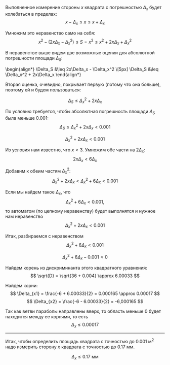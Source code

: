 Выполненное измерение стороны $x$ квадрата с погрешностью $\Delta_x$ будет колебаться в пределах:
$$ x - \Delta_x \leq x \leq x + \Delta_x $$

Умножим это неравенство само на себя:
$$ x^2 - (2x\Delta_x - \Delta_x^2) \leq S = x^2 \leq x^2 + 2x\Delta_x + \Delta_x^2 $$

В неравенстве выше видем две возможные оценки для абсолютной погрешности площади $\Delta_S$:

\begin{align*}
    \Delta_S &\leq 2x\Delta_x - \Delta_x^2 \\[5px]
    \Delta_S &\leq \Delta_x^2 + 2x\Delta_x
\end{align*}

Вторая оценка, очевидно, покрывает первую (потому что она больше), поэтому ей и будем пользоваться:

$$ \Delta_S \leq \Delta_x^2 + 2x\Delta_x $$

По условию требуется, чтобы абсолютная погрешность площади $\Delta_S$ была меньше $0.001$:
$$ \Delta_S \leq \Delta_x^2 + 2x\Delta_x < 0.001 $$

$$ \Delta_x^2 + 2x\Delta_x < 0.001 $$

Из условия нам известно, что $x < 3$. Умножим обе части на $2\Delta_x$:
$$ 2x\Delta_x < 6\Delta_x $$

Добавим к обеим частям $\Delta_x^2$:
$$ \Delta_x^2 + 2x\Delta_x < \Delta_x^2 + 6\Delta_x < 0.001 $$

Если мы найдем такое $\Delta_x$, что
$$ \Delta_x^2 + 6\Delta_x < 0.001, $$
то автоматом (по цепному неравенству) будет выполнятся и нужное нам неравенство
$$ \Delta_x^2 + 2x\Delta_x < 0.001 $$

Итак, разбираемся с неравенством
$$ \Delta_x^2 + 6\Delta_x < 0.001 $$

$$ \Delta_x^2 + 6\Delta_x - 0.001 < 0 $$

Найдем корень из дискриминанта этого квадратного уравнения:
$$ \sqrt{D} = \sqrt{36 + 0.004} \approx 6.00033 $$

Найдем корни:
$$ \Delta_{x1} = \frac{-6 + 6.00033}{2} = 0.000165 \approx 0.00017 $$
$$ \Delta_{x2} = \frac{-6 - 6.00033}{2} = -6,000165‬ $$

Так как ветви параболы направлены вверх, то область меньше $0$ будет находится между ее корнями, то есть
$$ \Delta_x \leq 0.00017 $$

---

Итак, чтобы определить площадь квадрата с точностью до $0.001\text{ м}^2$ надо измерить сторону $x$ квадрата с точностью до $0.17\text{ мм}$.

$$ \Delta_x \leq 0.17\text{ мм} $$